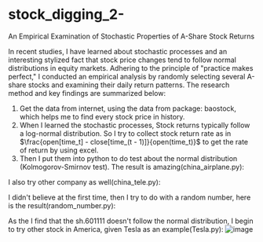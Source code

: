 # stock_digging_2-
An Empirical Examination of Stochastic Properties of A-Share Stock Returns

In recent studies, I have learned about stochastic processes and an interesting stylized fact that stock price changes tend to follow normal distributions in equity markets. Adhering to the principle of "practice makes perfect," I conducted an empirical analysis by randomly selecting several A-share stocks and examining their daily return patterns. The research method and key findings are summarized below:

1. Get the data from internet, using the data from package: baostock, which helps me to find every stock price in history.
2. When I learned the stochastic processes, Stock returns typically follow a log-normal distribution. So I try to collect stock return rate as in $\frac{open[time_t] - close[time_(t - 1)]}{open(time_t)}$ to get the rate of return by using excel.
3. Then I put them into python to do test about the normal distribution (Kolmogorov-Smirnov test). The result is amazing(china_airplane.py):

I also try other company as well(china_tele.py):


I didn't believe at the first time, then I try to do with a random number, here is the result(random_number.py):

As the I find that the sh.601111 doesn't follow the normal distribution, I begin to try other stock in America, given Tesla as an example(Tesla.py):
![image]([tesla_stock.png])

